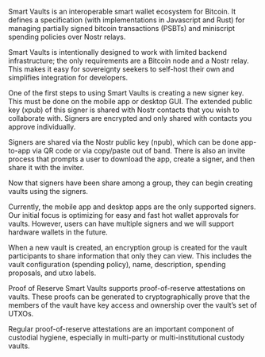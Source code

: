 Smart Vaults is an interoperable smart wallet ecosystem for Bitcoin. It defines a specification (with implementations in Javascript and Rust) for managing partially signed bitcoin transactions (PSBTs) and miniscript spending policies over Nostr relays. 

Smart Vaults is intentionally designed to work with limited backend infrastructure; the only requirements are a Bitcoin node and a Nostr relay. This makes it easy for sovereignty seekers to self-host their own and simplifies integration for developers. 

One of the first steps to using Smart Vaults is creating a new signer key. This must be done on the mobile app or desktop GUI. The extended public key (xpub) of this signer is shared with Nostr contacts that you wish to collaborate with. Signers are encrypted and only shared with contacts you approve individually.

Signers are shared via the Nostr public key (npub), which can be done app-to-app via QR code or via copy/paste out of band. There is also an invite process that prompts a user to download the app, create a signer, and then share it with the inviter.

Now that signers have been share among a group, they can begin creating vaults using the signers. 

Currently, the mobile app and desktop apps are the only supported signers. Our initial focus is optimizing for easy and fast hot wallet approvals for vaults. However, users can have multiple signers and we will support hardware wallets in the future.

When a new vault is created, an encryption group is created for the vault participants to share information that only they can view. This includes the vault configuration (spending policy), name, description, spending proposals, and utxo labels.

Proof of Reserve
Smart Vaults supports proof-of-reserve attestations on vaults. These proofs can be generated to cryptographically prove that the members of the vault have key access and ownership over the vault’s set of UTXOs.

Regular proof-of-reserve attestations are an important component of custodial hygiene, especially in multi-party or multi-institutional custody vaults.
